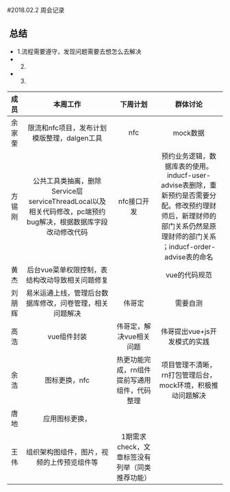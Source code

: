 #2018.02.2 周会记录
##  总结
* 1.流程需要遵守，发现问题需要去想怎么去解决
* 2.
* 3.

| 成员  | 本周工作  | 下周计划 |群体讨论|
|:---: |:------:|:------:|:-----:|
|余家奎|限流和nfc项目，发布计划模版整理，dalgen工具|nfc|mock数据|
|方锡刚|公共工具类抽离，删除Service层serviceThreadLocal以及相关代码修改，pc端预约bug解决，根据数据库字段改动修改代码|nfc接口开发|预约业务逻辑，数据库表的使用。inducf-user-advise表删除，重新预约是否需要分配。修改预约理财师后，新理财师的部门关系仍然是原理财师的部门关系 ；inducf-order-advise表的命名
|黄杰|后台vue菜单权限控制，表结构改动导致相关问题修复||vue的代码规范
|刘朋辉|易米运通上线，管理后台数据库修改，问卷管理，相关问题解决|伟哥定|需要自测
|高浩|vue组件封装|伟哥定，解决vue相关问题|伟哥提出vue+js开发模式的实践
|余浩|图标更换，nfc|热更功能完成，rn组件提前写通用组件，代码整理|项目管理不清晰，rn打包管理后台，mock环境，积极推动问题解决
|唐地|应用图标更换，||
|王伟|组织架构图组件，图片，视频的上传预览组件等|1期需求check，文章标签没有列举（同类推荐功能）
